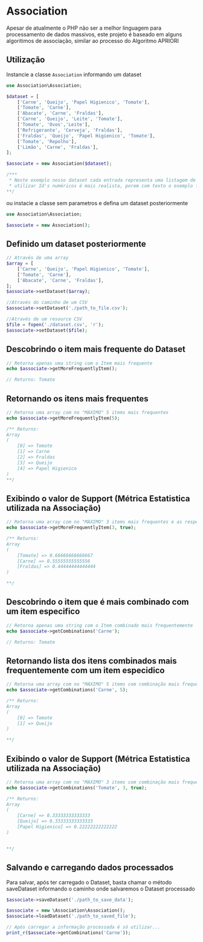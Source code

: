 # Association
Apesar de atualmente o PHP não ser a melhor linguagem para processamento de dados massivos, este projeto é baseado em
alguns algoritimos de associação, similar ao processo do Algoritmo APRIORI

## Utilização
Instancie a classe `Association` informando um dataset
```php
use Association\Association;

$dataset = [
    ['Carne', 'Queijo', 'Papel Higienico', 'Tomate'],
    ['Tomate', 'Carne'],
    ['Abacate', 'Carne', 'Fraldas'],
    ['Carne', 'Queijo', 'Leite', 'Tomate'],
    ['Tomate', 'Ovos','Leite'],
    ['Refrigerante', 'Cerveja', 'Fraldas'],
    ['Fraldas', 'Queijo', 'Papel Higienico', 'Tomate'],
    ['Tomate', 'Repolho'],
    ['Limão', 'Carne', 'Fraldas'],
];

$associate = new Association($dataset);

/*** 
 * Neste exemplo nosso dataset cada entrada representa uma listagem de items que foram comprados juntos, 
 * utilizar Id's numéricos é mais realista, porem com texto o exemplo fica mais didático
**/
```

ou instacie a classe sem parametros e defina um dataset posteriormente

```php
use Association\Association;

$associate = new Association();
```

## Definido um dataset posteriormente

```php
// Através de uma array
$array = [
    ['Carne', 'Queijo', 'Papel Higienico', 'Tomate'],
    ['Tomate', 'Carne'],
    ['Abacate', 'Carne', 'Fraldas'],
];
$associate->setDataset($array);
```

```php
//Através do caminho de um CSV
$associate->setDataset('./path_to_file.csv');
```

```php
//Através de um resource CSV
$file = fopen('./dataset.csv', 'r');
$associate->setDataset($file);
```



## Descobrindo o item mais frequente do Dataset
```php
// Retorna apenas uma string com o Item mais frequente
echo $associate->getMoreFrequentlyItem(); 

// Returns: Tomate
```
## Retornando os itens mais frequentes

```php
// Retorna uma array com no "MÁXIMO" 5 items mais frequentes
echo $associate->getMoreFrequentlyItem(5); 

/** Returns: 
Array
(
    [0] => Tomate
    [1] => Carne
    [2] => Fraldas
    [3] => Queijo
    [4] => Papel Higienico
)
**/
```

## Exibindo o valor de Support (Métrica Estatistica utilizada na Associação)

```php
// Retorna uma array com no "MÁXIMO" 3 items mais frequentes e as respectivas metricas de Support
echo $associate->getMoreFrequentlyItem(3, true); 

/** Returns: 
Array
(
    [Tomate] => 0.66666666666667
    [Carne] => 0.55555555555556
    [Fraldas] => 0.44444444444444
)

**/
```


## Descobrindo o item que é mais combinado com um item especifico
```php
// Retorna apenas uma string com o Item combinado mais frequentemente
echo $associate->getCombinations('Carne'); 

// Returns: Tomate
```

## Retornando lista dos itens combinados mais frequentemente com um item especidico

```php
// Retorna uma array com no "MÁXIMO" 5 items com combinação mais frequentes
echo $associate->getCombinations('Carne', 5); 

/** Returns: 
Array
(
    [0] => Tomate
    [1] => Queijo
)

**/
```

## Exibindo o valor de Support (Métrica Estatistica utilizada na Associação)

```php
// Retorna uma array com no "MÁXIMO" 3 items com combinação mais frequentes e as respectivas metricas de Support
echo $associate->getCombinations('Tomate', 3, true); 

/** Returns: 
Array
(
    [Carne] => 0.33333333333333
    [Queijo] => 0.33333333333333
    [Papel Higienico] => 0.22222222222222
)


**/
```


## Salvando e carregando dados processados
Para salvar, após ter carregado o Dataset, basta chamar o método saveDataset informando o caminho onde salvaremos o Dataset processado
```php
$associate->saveDataset('./path_to_save_data');
````

```php
$associate = new \Association\Association();
$associate->loadDataset('./path_to_saved_file');

// Após carregar a informação processada é só utilizar...
print_r($associate->getCombinations('Carne'));
````



